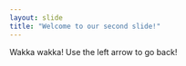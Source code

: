 ```yaml
---
layout: slide
title: "Welcome to our second slide!"
---
```

Wakka wakka!
Use the left arrow to go back!
